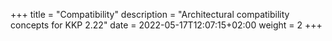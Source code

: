 +++
title = "Compatibility"
description = "Architectural compatibility concepts for KKP 2.22"
date = 2022-05-17T12:07:15+02:00
weight = 2
+++
